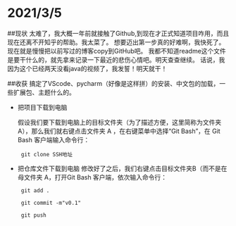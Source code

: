 # 2021/3/5
##现状
太难了，我大概一年前就接触了Github,到现在才正式知道项目咋用，而且现在还离不开知乎的帮助。我太菜了。
想要迈出第一步真的好难啊，我快死了。
现在就是慢慢把以前写过的博客copy到GitHub吧。
我都不知道readme这个文件是要干什么的，就先拿来记录一下最近的悲伤心情吧。明天查查继续。
话说，我因为这个已经两天没看java的视频了，我发誓！明天就干！

##收获
搞定了VScode、pycharm（好像是这样拼）的安装、中文包的加载，一些扩展包、主题什么的。

 - 把项目下载到电脑

    假设我们要下载到电脑上的目标文件夹（为了描述方便，这里简称为文件夹 A），那么我们就右键点击文件夹 A ，在右键菜单中选择“Git Bash”，在 Git Bash 客户端输入命令行：

        git clone SSH地址
 - 把仓库文件下载到电脑
    修改好了之后，我们右键点击目标文件夹B（而不是在母文件夹 A，打开Git Bash 客户端，依次输入命令行：

        git add .

        git commit -m"v0.1"

        git push